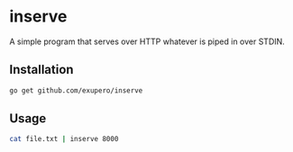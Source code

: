 # inserve

A simple program that serves over HTTP whatever is piped in over STDIN.

## Installation

```bash
go get github.com/exupero/inserve
```

## Usage

```bash
cat file.txt | inserve 8000
```
